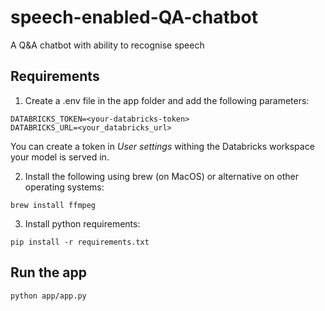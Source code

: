 # speech-enabled-QA-chatbot
A Q&A chatbot with ability to recognise speech 

## Requirements

1. Create a .env file in the app folder and add the following parameters:
```
DATABRICKS_TOKEN=<your-databricks-token>
DATABRICKS_URL=<your_databricks_url>
```
You can create a token in *User settings* withing the Databricks workspace your model is served in.

2. Install the following using brew (on MacOS) or alternative on other operating systems:
```
brew install ffmpeg
```

3. Install python requirements:
```
pip install -r requirements.txt
```
## Run the app

```
python app/app.py
```
